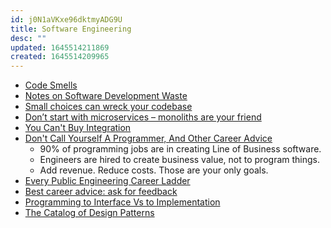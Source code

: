 ```yaml
---
id: j0N1aVKxe96dktmyADG9U
title: Software Engineering
desc: ""
updated: 1645514211869
created: 1645514209965
---
```


- [Code Smells](https://refactoring.guru/refactoring/smells)
- [Notes on Software Development Waste](https://hcarvalhoalves.github.io/software-development-waste/)
- [Small choices can wreck your codebase](https://swizec.com/blog/even-small-things-can-make-your-code-gnarly/)
- [Don’t start with microservices – monoliths are your friend](https://arnoldgalovics.com/microservices-in-production/)
- [You Can't Buy Integration](https://martinfowler.com/articles/cant-buy-integration.html)
- [Don't Call Yourself A Programmer, And Other Career Advice](https://www.kalzumeus.com/2011/10/28/dont-call-yourself-a-programmer/)
  - 90% of programming jobs are in creating Line of Business software.
  - Engineers are hired to create business value, not to program things.
  - Add revenue. Reduce costs. Those are your only goals.
- [Every Public Engineering Career Ladder](https://www.swyx.io/career-ladders/)
- [Best career advice: ask for feedback](https://xdg.me/ask-for-feedback/)
- [Programming to Interface Vs to Implementation](https://dmitripavlutin.com/interface-vs-implementation/)
- [The Catalog of Design Patterns](https://refactoring.guru/design-patterns/catalog)
